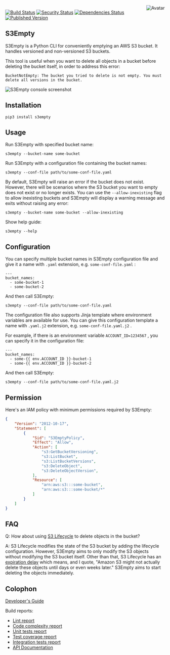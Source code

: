 <img align="right" src="https://raw.github.com/cliffano/s3empty/main/avatar.jpg" alt="Avatar"/>

[![Build Status](https://github.com/cliffano/s3empty/workflows/CI/badge.svg)](https://github.com/cliffano/s3empty/actions?query=workflow%3ACI)
[![Security Status](https://snyk.io/test/github/cliffano/s3empty/badge.svg)](https://snyk.io/test/github/cliffano/s3empty)
[![Dependencies Status](https://img.shields.io/librariesio/release/pypi/s3empty)](https://libraries.io/github/cliffano/s3empty)
[![Published Version](https://img.shields.io/pypi/v/s3empty.svg)](https://pypi.python.org/pypi/s3empty)
<br/>

S3Empty
--------

S3Empty is a Python CLI for conveniently emptying an AWS S3 bucket. It handles versioned and non-versioned S3 buckets.

This tool is useful when you want to delete all objects in a bucket before deleting the bucket itself, in order to address this error:

    BucketNotEmpty: The bucket you tried to delete is not empty. You must delete all versions in the bucket.

![S3Empty console screenshot](https://raw.github.com/cliffano/s3empty/master/screenshots/console.jpg "S3Empty console screenshot")

Installation
------------

    pip3 install s3empty

Usage
-----

Run S3Empty with specified bucket name:

    s3empty --bucket-name some-bucket

Run S3Empty with a configuration file containing the bucket names:

    s3empty --conf-file path/to/some-conf-file.yaml

By default, S3Empty will raise an error if the bucket does not exist. However, there will be scenarios where the S3 bucket you want to empty does not exist or no longer exists. You can use the `--allow-inexisting` flag to allow inexisting buckets and S3Empty will display a warning message and exits without raising any error:

    s3empty --bucket-name some-bucket --allow-inexisting

Show help guide:

    s3empty --help

Configuration
-------------

You can specify multiple bucket names in S3Empty configuration file and give it a name with `.yaml` extension, e.g. `some-conf-file.yaml` :

    ---
    bucket_names:
      - some-bucket-1
      - some-bucket-2

And then call S3Empty:

    s3empty --conf-file path/to/some-conf-file.yaml

The configuration file also supports Jinja template where environment variables are available for use. You can give this configuration template a name with `.yaml.j2` extension, e.g. `some-conf-file.yaml.j2` .

For example, if there is an environment variable `ACCOUNT_ID=1234567` , you can specify it in the configuration file:

    ---
    bucket_names:
      - some-{{ env.ACCOUNT_ID }}-bucket-1
      - some-{{ env.ACCOUNT_ID }}-bucket-2

And then call S3Empty:

    s3empty --conf-file path/to/some-conf-file.yaml.j2

Permission
----------

Here's an IAM policy with minimum permissions required by S3Empty:

```json
{
    "Version": "2012-10-17",
    "Statement": [
        {
            "Sid": "S3EmptyPolicy",
            "Effect": "Allow",
            "Action": [
                "s3:GetBucketVersioning",
                "s3:ListBucket",
                "s3:ListBucketVersions",
                "s3:DeleteObject",
                "s3:DeleteObjectVersion",
            ],
            "Resource": [
                "arn:aws:s3:::some-bucket",
                "arn:aws:s3:::some-bucket/*"
            ]
        }
    ]
}
```

FAQ
---

Q: How about using [S3 Lifecycle](https://docs.aws.amazon.com/AmazonS3/latest/userguide/object-lifecycle-mgmt.html) to delete objects in the bucket?

A: S3 Lifecycle modifies the state of the S3 bucket by adding the lifecycle configuration. However, S3Empty aims to only modify the S3 objects without modifying the S3 bucket itself. Other than that, S3 Lifecycle has an [expiration delay](https://docs.aws.amazon.com/AmazonS3/latest/userguide/how-to-set-lifecycle-configuration-intro.html#lifecycle-considerations) which means, and I quote, "Amazon S3 might not actually delete these objects until days or even weeks later." S3Empty aims to start deleting the objects immediately.

Colophon
--------

[Developer's Guide](https://cliffano.github.io/developers_guide.html#python)

Build reports:

* [Lint report](https://cliffano.github.io/s3empty/lint/pylint/index.html)
* [Code complexity report](https://cliffano.github.io/s3empty/complexity/wily/index.html)
* [Unit tests report](https://cliffano.github.io/s3empty/test/pytest/index.html)
* [Test coverage report](https://cliffano.github.io/s3empty/coverage/coverage/index.html)
* [Integration tests report](https://cliffano.github.io/s3empty/test-integration/pytest/index.html)
* [API Documentation](https://cliffano.github.io/s3empty/doc/sphinx/index.html)
